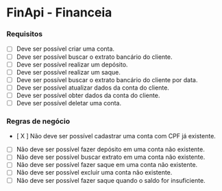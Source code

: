 # FinApi - Financeia

### Requisitos

- [ ] Deve ser possível criar uma conta.
- [ ] Deve ser possível buscar o extrato bancário do cliente.
- [ ] Deve ser possível realizar um depósito.
- [ ] Deve ser possível realizar um saque.
- [ ] Deve ser possível buscar o extrato bancário do cliente por data.
- [ ] Deve ser possível atualizar dados da conta do cliente.
- [ ] Deve ser possível obter dados da conta do cliente.
- [ ] Deve ser possível deletar uma conta.

### Regras de negócio

- [ X ] Não deve ser possível cadastrar uma conta com CPF já existente.
- [ ] Não deve ser possível fazer depósito em uma conta não existente.
- [ ] Não deve ser possível buscar extrato em uma conta não existente.
- [ ] Não deve ser possível fazer saque em uma conta não existente.
- [ ] Não deve ser possível excluir uma conta não existente.
- [ ] Não deve ser possível fazer saque quando o saldo for insuficiente.
